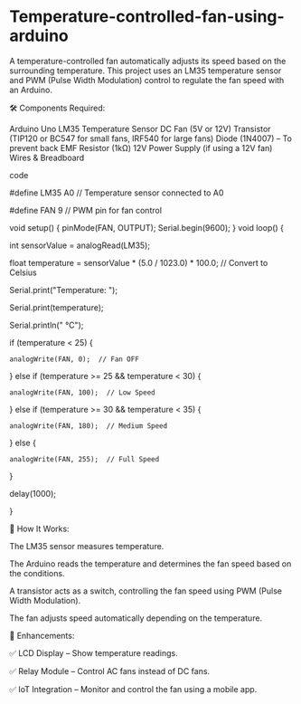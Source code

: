 # Temperature-controlled-fan-using-arduino

A temperature-controlled fan automatically adjusts its speed based on the surrounding temperature. This project uses an LM35 temperature sensor and PWM (Pulse Width Modulation) control to regulate the fan speed with an Arduino.

🛠  Components Required:
 
Arduino Uno
LM35 Temperature Sensor
DC Fan (5V or 12V)
Transistor (TIP120 or BC547 for small fans, IRF540 for large fans)
Diode (1N4007) – To prevent back EMF
Resistor (1kΩ)
12V Power Supply (if using a 12V fan)
Wires & Breadboard

code

#define LM35 A0    // Temperature sensor connected to A0

#define FAN 9      // PWM pin for fan control

void setup() {
  pinMode(FAN, OUTPUT);
  Serial.begin(9600);
}
void loop() {

  int sensorValue = analogRead(LM35);
  
  float temperature = sensorValue * (5.0 / 1023.0) * 100.0; // Convert to Celsius
  
  Serial.print("Temperature: ");
  
  Serial.print(temperature);
  
  Serial.println(" °C");

  if (temperature < 25) {
  
    analogWrite(FAN, 0);  // Fan OFF
  }
  else if (temperature >= 25 && temperature < 30) {
  
    analogWrite(FAN, 100);  // Low Speed
  }
  else if (temperature >= 30 && temperature < 35) {
  
    analogWrite(FAN, 180);  // Medium Speed
  } 
  else {
  
    analogWrite(FAN, 255);  // Full Speed
  }
  
  delay(1000);
  
}

🎯 How It Works:

The LM35 sensor measures temperature.

The Arduino reads the temperature and determines the fan speed based on the conditions.

A transistor acts as a switch, controlling the fan speed using PWM (Pulse Width Modulation).

The fan adjusts speed automatically depending on the temperature.

🚀 Enhancements:

✅ LCD Display – Show temperature readings.

✅ Relay Module – Control AC fans instead of DC fans.

✅ IoT Integration – Monitor and control the fan using a mobile app.
